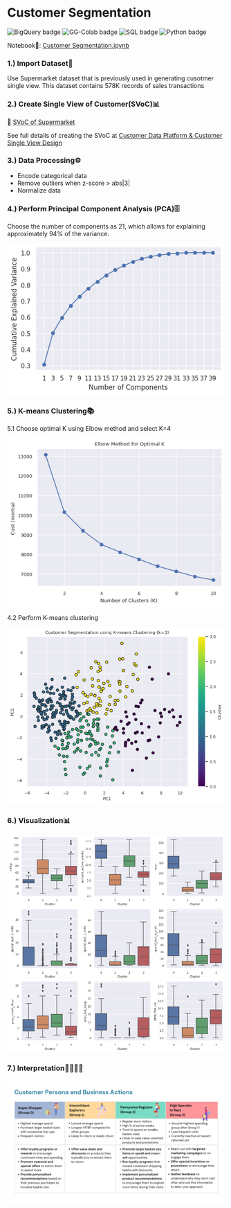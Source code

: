 # Customer Segmentation
![BigQuery badge](https://img.shields.io/badge/-BigQuery-blue.svg) 
![GG-Colab badge](https://img.shields.io/badge/-Google--Colab-blue.svg)
![SQL badge](https://img.shields.io/badge/-SQL-green.svg)
![Python badge](https://img.shields.io/badge/-Python-green.svg)

Notebook:open_book:: [Customer Segmentation.ipynb](https://github.com/JamjureeK/MADT8101-Customer-Analytics/blob/11aa2c925832c4535f47d891aef752b372aab8d3/%2304%20Customer%20Segmentation/Customer_Segmentation.ipynb)

### 1.) Import Dataset:open_file_folder:
Use Supermarket dataset that is previously used in generating cusotmer single view. This dataset contains 578K records of sales transactions

### 2.) Create Single View of Customer(SVoC):bar_chart:

:round_pushpin: [SVoC of Supermarket](https://github.com/JamjureeK/MADT8101-Customer-Analytics/blob/11aa2c925832c4535f47d891aef752b372aab8d3/%2304%20Customer%20Segmentation/svoc_supermarket.csv)

See full details of creating the SVoC at [Customer Data Platform & Customer Single View Design](https://github.com/JamjureeK/MADT8101-Customer-Analytics/tree/41d322e452e9e9e00917b749b96a06de5ac8d5f5/%2301%20Customer%20Data%20Platfrom%20%26%20Customer%20Single%20View%20Design)

### 3.) Data Processing:gear:
- Encode categorical data
- Remove outliers when z-score > abs|3|
- Normalize data

### 4.) Perform Principal Component Analysis (PCA):file_cabinet:
Choose the number of components as 21, which allows for explaining approximately 94% of the variance.

![Alt text](https://github.com/JamjureeK/MADT8101-Customer-Analytics/blob/1476da3dd4c1386d308cc6e90da9e7a5bb32d37b/%2304%20Customer%20Segmentation/pca.png)

### 5.) K-means Clustering:books:
5.1 Choose optimal K using Elbow method and select K=4

![Alt text](https://github.com/JamjureeK/MADT8101-Customer-Analytics/blob/1476da3dd4c1386d308cc6e90da9e7a5bb32d37b/%2304%20Customer%20Segmentation/k-means%20elbow.png)

4.2 Perform K-means clustering

![Alt text](https://github.com/JamjureeK/MADT8101-Customer-Analytics/blob/1476da3dd4c1386d308cc6e90da9e7a5bb32d37b/%2304%20Customer%20Segmentation/k-means.png)

### 6.) Visualization:bar_chart:

![Alt text](https://github.com/JamjureeK/MADT8101-Customer-Analytics/blob/1476da3dd4c1386d308cc6e90da9e7a5bb32d37b/%2304%20Customer%20Segmentation/Visualize.png)

### 7.) Interpretation:family_man_woman_girl_boy:
![Alt text](https://github.com/JamjureeK/MADT8101-Customer-Analytics/blob/1476da3dd4c1386d308cc6e90da9e7a5bb32d37b/%2304%20Customer%20Segmentation/Customer%20Persona%20and%20Business%20Actions.png)









